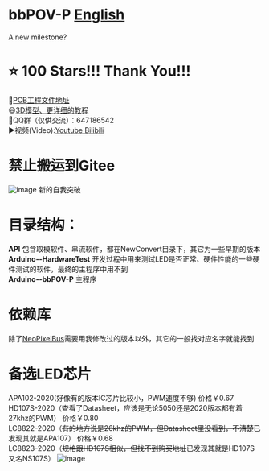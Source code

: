 # bbPOV-P  [English](https://github.com/RealCorebb/bbPOV-P/blob/main/README_EN.md "English")
A new milestone?  
# ⭐ 100 Stars!!! Thank You!!!

🔗[PCB工程文件地址](https://oshwhub.com/Corebb/bbpov-mcu_copy_copy_copy "PCB工程文件地址")  
😄[3D模型、更详细的教程](https://www.afdian.net/@kuruibb "3D模型、更详细的教程")  
🐧QQ群（仅供交流）：647186542  
▶️视频(Video):[Youtube](https://www.youtube.com/watch?v=HpYd48YgSek&t=5s "Youtube")[ Bilibili](https://www.bilibili.com/video/BV1Wy4y1a7t6 " Bilibili")  
# 禁止搬运到Gitee  
![image](https://github.com/RealCorebb/bbPOV-P/blob/main/IMG/logo.jpg?raw=true)
新的自我突破
# 目录结构：
**API** 包含取模软件、串流软件，都在NewConvert目录下，其它为一些早期的版本  
**Arduino--HardwareTest** 开发过程中用来测试LED是否正常、硬件性能的一些硬件测试的软件，最终的主程序中用不到  
**Arduino--bbPOV-P** 主程序  
# 依赖库 
除了[NeoPixelBus](https://github.com/RealCorebb/NeoPixelBus "NeoPixelBus")需要用我修改过的版本以外，其它的一般找对应名字就能找到
# 备选LED芯片
APA102-2020(好像有的版本IC芯片比较小，PWM速度不够)                          价格￥0.67  
HD107S-2020（查看了Datasheet，应该是无论5050还是2020版本都有着27khz的PWM）   价格￥0.80  
LC8822-2020（~~有的地方说是26khz的PWM，但Datasheet里没看到，不清楚~~已发现其就是APA107）           价格￥0.68  
LC8823-2020（~~规格跟HD107S相似，但找不到购买地址~~已发现其就是HD107S又名NS107S）
![image](https://github.com/RealCorebb/bbPOV-V3/blob/main/IMG/LED_Chips.jpg?raw=true)  
